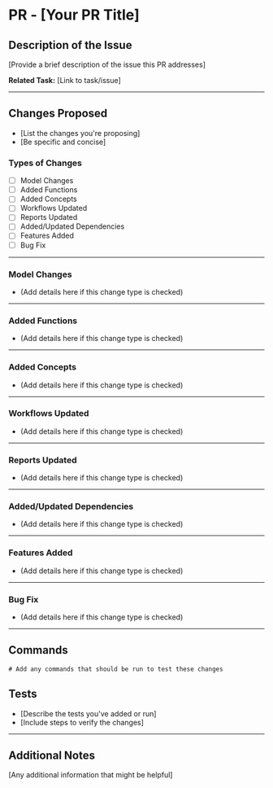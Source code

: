 # PR - [Your PR Title]

## Description of the Issue
[Provide a brief description of the issue this PR addresses]

**Related Task:** [Link to task/issue]

---

## Changes Proposed
- [List the changes you're proposing]
- [Be specific and concise]

### Types of Changes
- [ ] Model Changes
- [ ] Added Functions
- [ ] Added Concepts
- [ ] Workflows Updated
- [ ] Reports Updated
- [ ] Added/Updated Dependencies
- [ ] Features Added
- [ ] Bug Fix

---

### Model Changes
- (Add details here if this change type is checked)

---

### Added Functions
- (Add details here if this change type is checked)

---

### Added Concepts
- (Add details here if this change type is checked)

---

### Workflows Updated
- (Add details here if this change type is checked)

---

### Reports Updated
- (Add details here if this change type is checked)

---

### Added/Updated Dependencies
- (Add details here if this change type is checked)

---

### Features Added
- (Add details here if this change type is checked)

---

### Bug Fix
- (Add details here if this change type is checked)

---

## Commands
```
# Add any commands that should be run to test these changes
```

## Tests
- [Describe the tests you've added or run]
- [Include steps to verify the changes]

---

## Additional Notes
[Any additional information that might be helpful]
